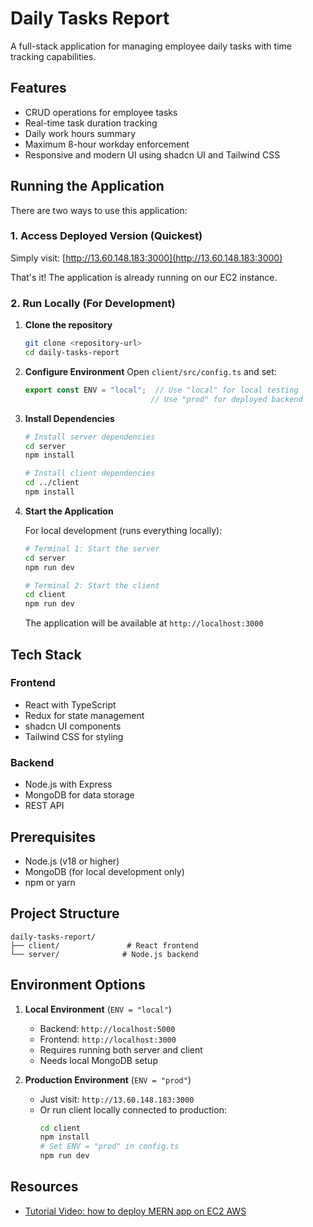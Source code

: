 # Daily Tasks Report

A full-stack application for managing employee daily tasks with time tracking capabilities.

## Features

- CRUD operations for employee tasks
- Real-time task duration tracking
- Daily work hours summary
- Maximum 8-hour workday enforcement
- Responsive and modern UI using shadcn UI and Tailwind CSS

## Running the Application

There are two ways to use this application:

### 1. Access Deployed Version (Quickest)

Simply visit: [http://13.60.148.183:3000](http://13.60.148.183:3000)

That's it! The application is already running on our EC2 instance.

### 2. Run Locally (For Development)

1. **Clone the repository**
   ```bash
   git clone <repository-url>
   cd daily-tasks-report
   ```

2. **Configure Environment**
   Open `client/src/config.ts` and set:
   ```typescript
   export const ENV = "local";  // Use "local" for local testing
                               // Use "prod" for deployed backend
   ```

3. **Install Dependencies**
   ```bash
   # Install server dependencies
   cd server
   npm install

   # Install client dependencies
   cd ../client
   npm install
   ```

4. **Start the Application**
   
   For local development (runs everything locally):
   ```bash
   # Terminal 1: Start the server
   cd server
   npm run dev

   # Terminal 2: Start the client
   cd client
   npm run dev
   ```

   The application will be available at `http://localhost:3000`

## Tech Stack

### Frontend
- React with TypeScript
- Redux for state management
- shadcn UI components
- Tailwind CSS for styling

### Backend
- Node.js with Express
- MongoDB for data storage
- REST API

## Prerequisites

- Node.js (v18 or higher)
- MongoDB (for local development only)
- npm or yarn

## Project Structure

```
daily-tasks-report/
├── client/               # React frontend
└── server/              # Node.js backend
```

## Environment Options

1. **Local Environment** (`ENV = "local"`)
   - Backend: `http://localhost:5000`
   - Frontend: `http://localhost:3000`
   - Requires running both server and client
   - Needs local MongoDB setup

2. **Production Environment** (`ENV = "prod"`)
   - Just visit: `http://13.60.148.183:3000`
   - Or run client locally connected to production:
     ```bash
     cd client
     npm install
     # Set ENV = "prod" in config.ts
     npm run dev
     ```

## Resources
- [Tutorial Video: how to deploy MERN app on EC2 AWS](https://www.youtube.com/watch?v=ivtVu1D3Hyk)
